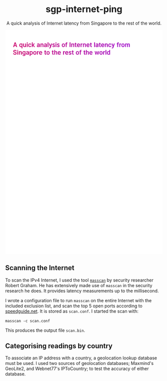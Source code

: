 
<h1 align="center">
    sgp-internet-ping
</h1>

<p align="center">
    A quick analysis of Internet latency from Singapore to the rest of the world.
</p>

<p align="center">
    <img src="poster.png" alt="poster">
</p>

## Scanning the Internet

To scan the IPv4 Internet, I used the tool [`masscan`](https://github.com/robertdavidgraham/masscan) by security researcher Robert Graham. He has extensively made use of `masscan` in the security research he does. It provides latency measurements up to the millisecond. 

I wrote a configuration file to run `masscan` on the entire Internet with the included exclusion list, and scan the top 5 open ports according to [speedguide.net](https://www.speedguide.net/ports_common.php). It is stored as `scan.conf`. I started the scan with: 

```
masscan -c scan.conf
```

This produces the output file `scan.bin`.

## Categorising readings by country

To associate an IP address with a country, a geolocation lookup database must be used. I used two sources of geolocation databases; Maxmind's GeoLite2, and Webnet77's IPToCountry; to test the accuracy of either database. 

```

```

